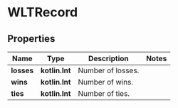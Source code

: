 
# WLTRecord

## Properties
Name | Type | Description | Notes
------------ | ------------- | ------------- | -------------
**losses** | **kotlin.Int** | Number of losses. | 
**wins** | **kotlin.Int** | Number of wins. | 
**ties** | **kotlin.Int** | Number of ties. | 



